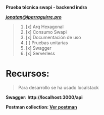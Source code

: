 **Prueba  técnica swapi - backend indra**

**_[jonatan@iparraguirre.pro](https://iparraguirre.pro/)_**

>1. [x] Arq Hexagonal
>2. [x] Consumo Swapi
>3. [x] Documentación de uso
>4. [ ] Pruebas unitarias
>5. [x] Swagger
>6. [x] Serverless

# Recursos:

> Para desarrollo se ha usado localstack

**Swagger: http://localhost:3000/api**

**Postman collection: [Ver postman](https://www.postman.com/spacecraft-cosmologist-57869160/swapi-indra/documentation/npuus44/swapi-indra)**